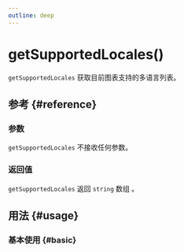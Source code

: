```yaml
---
outline: deep
---
```


# getSupportedLocales()
`getSupportedLocales` 获取目前图表支持的多语言列表。

## 参考 {#reference}
<!-- @include: @/@views/api/chart/getSupportedLocales/reference.md -->

### 参数
`getSupportedLocales` 不接收任何参数。

### 返回值
`getSupportedLocales` 返回 `string` 数组 。

## 用法 {#usage}
<script setup>
import GetSupportedLocales from '../../@views/api/samples/getSupportedLocales/index.vue'
</script>

### 基本使用 {#basic}
<GetSupportedLocales />